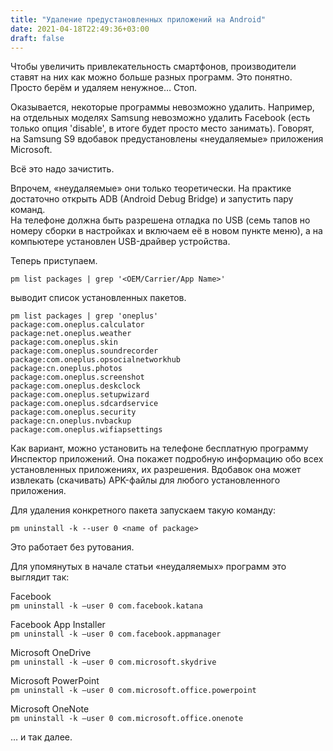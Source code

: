 ```yaml
---
title: "Удаление предустановленных приложений на Android"
date: 2021-04-18T22:49:36+03:00
draft: false
---
```


Чтобы увеличить привлекательность смартфонов, производители ставят на них как можно больше разных программ. Это понятно. Просто берём и удаляем ненужное… Стоп.

Оказывается, некоторые программы невозможно удалить. Например, на отдельных моделях Samsung невозможно удалить Facebook (есть только опция 'disable', в итоге будет просто место занимать). Говорят, на Samsung S9 вдобавок предустановлены «неудаляемые» приложения Microsoft.

Всё это надо зачистить.

Впрочем, «неудаляемые» они только теоретически. На практике достаточно открыть ADB (Android Debug Bridge) и запустить пару команд.  
На телефоне должна быть разрешена отладка по USB (семь тапов но номеру сборки в настройках и включаем её в новом пункте меню), а на компьютере установлен USB-драйвер устройства.

Теперь приступаем.

`pm list packages | grep '<OEM/Carrier/App Name>'`


выводит список установленных пакетов.
```
pm list packages | grep 'oneplus'
package:com.oneplus.calculator
package:net.oneplus.weather
package:com.oneplus.skin
package:com.oneplus.soundrecorder
package:com.oneplus.opsocialnetworkhub
package:cn.oneplus.photos
package:com.oneplus.screenshot
package:com.oneplus.deskclock
package:com.oneplus.setupwizard
package:com.oneplus.sdcardservice
package:com.oneplus.security
package:cn.oneplus.nvbackup
package:com.oneplus.wifiapsettings
```

Как вариант, можно установить на телефоне бесплатную программу Инспектор приложений. Она покажет подробную информацию обо всех установленных приложениях, их разрешения. Вдобавок она может извлекать (скачивать) APK-файлы для любого установленного приложения.

Для удаления конкретного пакета запускаем такую команду:

`pm uninstall -k --user 0 <name of package>`


Это работает без рутования.

Для упомянутых в начале статьи «неудаляемых» программ это выглядит так:

Facebook  
`pm uninstall -k –user 0 com.facebook.katana`


Facebook App Installer  
`pm uninstall -k –user 0 com.facebook.appmanager`


Microsoft OneDrive  
`pm uninstall -k –user 0 com.microsoft.skydrive`


Microsoft PowerPoint  
`pm uninstall -k –user 0 com.microsoft.office.powerpoint`


Microsoft OneNote  
`pm uninstall -k –user 0 com.microsoft.office.onenote`


… и так далее.
